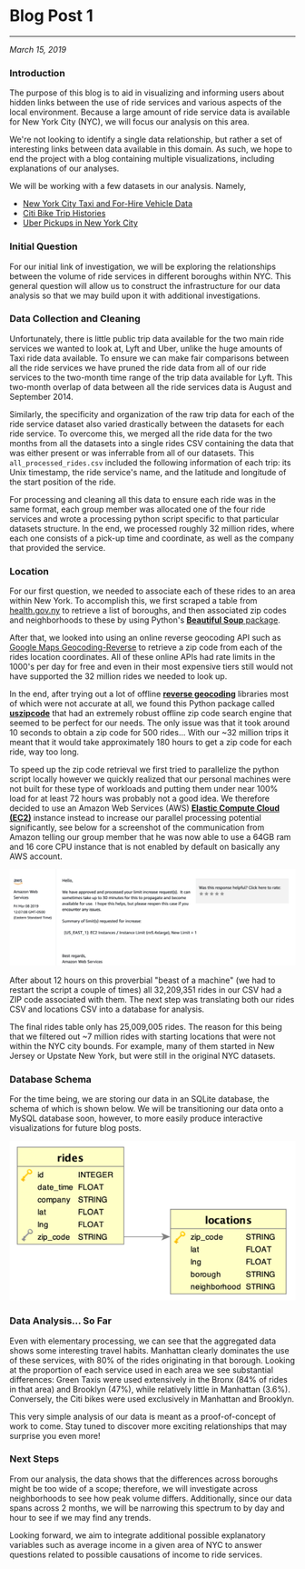 <!-- Uncomment me to start Blog Post 2 (or see what it looks like).

# Blog Post 2
### Some title
---


--- -->




# Blog Post 1
---
_March 15, 2019_

### Introduction
The purpose of this blog is to aid in visualizing and informing users about hidden links between the use of ride services and various aspects of the local environment. Because a large amount of ride service data is available for New York City (NYC), we will focus our analysis on this area.

We're not looking to identify a single data relationship, but rather a set of interesting links between data available in this domain. As such, we hope to end the project with a blog containing multiple visualizations, including explanations of our analyses.

We will be working with a few datasets in our analysis. Namely,
* [New York City Taxi and For-Hire Vehicle Data](https://registry.opendata.aws/nyc-tlc-trip-records-pds/)
* [Citi Bike Trip Histories](https://www.citibikenyc.com/system-data)
* [Uber Pickups in New York City](https://www.kaggle.com/fivethirtyeight/uber-pickups-in-new-york-city)



### Initial Question

For our initial link of investigation, we will be exploring the relationships between the volume of ride services in different boroughs within NYC. This general question will allow us to construct the infrastructure for our data analysis so that we may build upon it with additional investigations.



### Data Collection and Cleaning
Unfortunately, there is little public trip data available for the two main ride services we wanted to look at, Lyft and Uber, unlike the huge amounts of Taxi ride data available. To ensure we can make fair comparisons between all the ride services we have pruned the ride data from all of our ride services to the two-month time range of the trip data available for Lyft. This two-month overlap of data between all the ride services data is August and September 2014.

Similarly, the specificity and organization of the raw trip data for each of the ride service dataset also varied drastically between the datasets for each ride service. To overcome this, we merged all the ride data for the two months from all the datasets into a single rides CSV containing the data that was either present or was inferrable from all of our datasets. This `all_processed_rides.csv` included the following information of each trip: its Unix timestamp, the ride service's name, and the latitude and longitude of the start position of the ride. 

For processing and cleaning all this data to ensure each ride was in the same format, each group member was allocated one of the four ride services and wrote a processing python script specific to that particular datasets structure.  In the end, we processed roughly 32 million rides, where each one consists of a pick-up time and coordinate, as well as the company that provided the service.






### Location
For our first question, we needed to associate each of these rides to an area within New York. To accomplish this, we first scraped a table from [health.gov.ny](https://www.health.ny.gov/statistics/cancer/registry/appendix/neighborhoods.htm) to retrieve a list of boroughs, and then associated zip codes and neighborhoods to these by using Python's [**Beautiful Soup** package](https://www.crummy.com/software/BeautifulSoup/bs4/doc/). 

After that, we looked into using an online reverse geocoding API such as [Google Maps Geocoding-Reverse](https://developers.google.com/maps/documentation/javascript/examples/geocoding-reverse) to retrieve a zip code from each of the rides location coordinates. All of these online APIs had rate limits in the 1000's per day for free and even in their most expensive tiers still would not have supported the 32 million rides we needed to look up.

In the end, after trying out a lot of offline [**reverse geocoding**](https://en.wikipedia.org/wiki/Reverse_geocoding) libraries most of which were not accurate at all, we found this Python package called [**uszipcode**](https://pypi.org/project/uszipcode/) that had an extremely robust offline zip code search engine that seemed to be perfect for our needs. The only issue was that it took around 10 seconds to obtain a zip code for 500 rides... With our ~32 million trips it meant that it would take approximately 180 hours to get a zip code for each ride, way too long.

To speed up the zip code retrieval we first tried to parallelize the python script locally however we quickly realized that our personal machines were not built for these type of workloads and putting them under near 100% load for at least 72 hours was probably not a good idea. We therefore decided to use an Amazon Web Services (AWS) [**Elastic Compute Cloud (EC2)**](https://aws.amazon.com/ec2/) instance instead to increase our parallel processing potential significantly, see below for a screenshot of the communication from Amazon telling our group member that he was now able to use a 64GB ram and 16 core CPU instance that is not enabled by default on basically any AWS account.

![aws](assets/web_media/AWS_email.png)

After about 12 hours on this proverbial "beast of a machine" (we had to restart the script a couple of times) all 32,209,351 rides in our CSV had a ZIP code associated with them. The next step was translating both our rides CSV and locations CSV into a database for analysis.

The final rides table only has 25,009,005 rides. The reason for this being that we filtered out ~7 million rides with starting locations that were not within the NYC city bounds. For example, many of them started in New Jersey or Upstate New York, but were still in the original NYC datasets.




### Database Schema

For the time being, we are storing our data in an SQLite database, the schema of which is shown below. We will be transitioning our data onto a MySQL database soon, however, to more easily produce interactive visualizations for future blog posts.

![db](assets/web_media/db_schema.png)






### Data Analysis... So Far

<!-- |---------------|-----: |
|Yellow Taxi    |19159254|
|Green Taxi     |2634811|
|Uber           |1427360|
|Lyft           |232764|
|Citi Bikes     |1554816| -->

Even with elementary processing, we can see that the aggregated data shows some interesting travel habits. Manhattan clearly dominates the use of these services, with 80% of the rides originating in that borough. Looking at the proportion of each service used in each area we see substantial differences: Green Taxis were used extensively in the Bronx (84% of rides in that area) and Brooklyn (47%), while relatively little in Manhattan (3.6%). Conversely, the Citi bikes were used exclusively in Manhattan and Brooklyn.

This very simple analysis of our data is meant as a proof-of-concept of work to come. Stay tuned to discover more exciting relationships that may surprise you even more!




### Next Steps

From our analysis, the data shows that the differences across boroughs might be too wide of a scope; therefore, we will investigate across neighborhoods to see how peak volume differs. Additionally, since our data spans across 2 months, we will be narrowing this spectrum to by day and hour to see if we may find any trends.

Looking forward, we aim to integrate additional possible explanatory variables such as average income in a given area of NYC to answer questions related to possible causations of income to ride services. 
